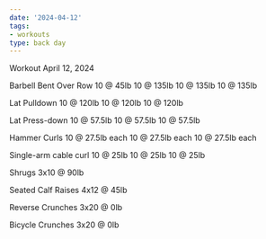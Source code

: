 ```yaml
---
date: '2024-04-12'
tags:
- workouts
type: back day
---
```


Workout April 12, 2024

Barbell Bent Over Row
10 @ 45lb
10 @ 135lb
10 @ 135lb
10 @ 135lb

Lat Pulldown
10 @ 120lb
10 @ 120lb
10 @ 120lb

Lat Press-down
10 @ 57.5lb
10 @ 57.5lb
10 @ 57.5lb

Hammer Curls
10 @ 27.5lb each
10 @ 27.5lb each
10 @ 27.5lb each

Single-arm cable curl
10 @ 25lb
10 @ 25lb
10 @ 25lb

Shrugs
3x10 @ 90lb

Seated Calf Raises
4x12 @ 45lb

Reverse Crunches
3x20 @ 0lb

Bicycle Crunches
3x20 @ 0lb